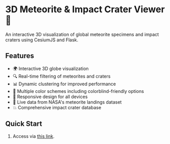 # 3D Meteorite & Impact Crater Viewer 🌠

An interactive 3D visualization of global meteorite specimens and impact craters using CesiumJS and Flask.

## Features

- 🌍 Interactive 3D globe visualization
- 🔍 Real-time filtering of meteorites and craters
- 📊 Dynamic clustering for improved performance
- 🎨 Multiple color schemes including colorblind-friendly options
- 📱 Responsive design for all devices
- 🔄 Live data from NASA's meteorite landings dataset
- 💥 Comprehensive impact crater database

## Quick Start

1. Access via <a href="https://impact.arijguest.com">this link</a>.
